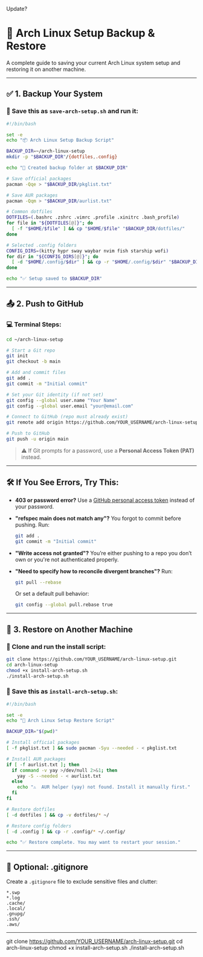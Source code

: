 Update?
# 🧠 Arch Linux Setup Backup & Restore

A complete guide to saving your current Arch Linux system setup and restoring it on another machine.

---

## ✅ 1. Backup Your System

### 📜 Save this as `save-arch-setup.sh` and run it:

```bash
#!/bin/bash

set -e
echo "📦 Arch Linux Setup Backup Script"

BACKUP_DIR=~/arch-linux-setup
mkdir -p "$BACKUP_DIR"/{dotfiles,.config}

echo "📁 Created backup folder at $BACKUP_DIR"

# Save official packages
pacman -Qqe > "$BACKUP_DIR/pkglist.txt"

# Save AUR packages
pacman -Qqm > "$BACKUP_DIR/aurlist.txt"

# Common dotfiles
DOTFILES=(.bashrc .zshrc .vimrc .profile .xinitrc .bash_profile)
for file in "${DOTFILES[@]}"; do
  [ -f "$HOME/$file" ] && cp "$HOME/$file" "$BACKUP_DIR/dotfiles/"
done

# Selected .config folders
CONFIG_DIRS=(kitty hypr sway waybar nvim fish starship wofi)
for dir in "${CONFIG_DIRS[@]}"; do
  [ -d "$HOME/.config/$dir" ] && cp -r "$HOME/.config/$dir" "$BACKUP_DIR/.config/"
done

echo "✅ Setup saved to $BACKUP_DIR"
```

---

## 📤 2. Push to GitHub

### 💻 Terminal Steps:

```bash
cd ~/arch-linux-setup

# Start a Git repo
git init
git checkout -b main

# Add and commit files
git add .
git commit -m "Initial commit"

# Set your Git identity (if not set)
git config --global user.name "Your Name"
git config --global user.email "your@email.com"

# Connect to GitHub (repo must already exist)
git remote add origin https://github.com/YOUR_USERNAME/arch-linux-setup.git

# Push to GitHub
git push -u origin main
```

> ⚠️ If Git prompts for a password, use a **Personal Access Token (PAT)** instead.

---

## 🛠 If You See Errors, Try This:

* **403 or password error?**
  Use a [GitHub personal access token](https://github.com/settings/tokens) instead of your password.

* **"refspec main does not match any"?**
  You forgot to commit before pushing. Run:

  ```bash
  git add .
  git commit -m "Initial commit"
  ```

* **"Write access not granted"?**
  You’re either pushing to a repo you don’t own or you're not authenticated properly.

* **"Need to specify how to reconcile divergent branches"?**
  Run:

  ```bash
  git pull --rebase
  ```

  Or set a default pull behavior:

  ```bash
  git config --global pull.rebase true
  ```

---

## 🔄 3. Restore on Another Machine

### 📅 Clone and run the install script:

```bash
git clone https://github.com/YOUR_USERNAME/arch-linux-setup.git
cd arch-linux-setup
chmod +x install-arch-setup.sh
./install-arch-setup.sh
```

### 📜 Save this as `install-arch-setup.sh`:

```bash
#!/bin/bash

set -e
echo "🔄 Arch Linux Setup Restore Script"

BACKUP_DIR="$(pwd)"

# Install official packages
[ -f pkglist.txt ] && sudo pacman -Syu --needed - < pkglist.txt

# Install AUR packages
if [ -f aurlist.txt ]; then
  if command -v yay >/dev/null 2>&1; then
    yay -S --needed - < aurlist.txt
  else
    echo "⚠️  AUR helper (yay) not found. Install it manually first."
  fi
fi

# Restore dotfiles
[ -d dotfiles ] && cp -v dotfiles/* ~/

# Restore config folders
[ -d .config ] && cp -r .config/* ~/.config/

echo "✅ Restore complete. You may want to restart your session."
```

---

## 🔐 Optional: .gitignore

Create a `.gitignore` file to exclude sensitive files and clutter:

```
*.swp
*.log
.cache/
.local/
.gnupg/
.ssh/
.aws/
```

---










git clone https://github.com/YOUR_USERNAME/arch-linux-setup.git
cd arch-linux-setup
chmod +x install-arch-setup.sh
./install-arch-setup.sh
